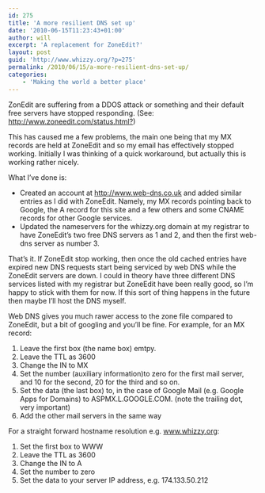 ```yaml
---
id: 275
title: 'A more resilient DNS set up'
date: '2010-06-15T11:23:43+01:00'
author: will
excerpt: 'A replacement for ZoneEdit?'
layout: post
guid: 'http://www.whizzy.org/?p=275'
permalink: /2010/06/15/a-more-resilient-dns-set-up/
categories:
    - 'Making the world a better place'
---
```


ZonEdit are suffering from a DDOS attack or something and their default free servers have stopped responding. (See: <http://www.zoneedit.com/status.html?>)

This has caused me a few problems, the main one being that my MX records are held at ZoneEdit and so my email has effectively stopped working. Initially I was thinking of a quick workaround, but actually this is working rather nicely.

What I’ve done is:

- Created an account at <http://www.web-dns.co.uk> and added similar entries as I did with ZoneEdit. Namely, my MX records pointing back to Google, the A record for this site and a few others and some CNAME records for other Google services.
- Updated the nameservers for the whizzy.org domain at my registrar to have ZoneEdit’s two free DNS servers as 1 and 2, and then the first web-dns server as number 3.

That’s it. If ZoneEdit stop working, then once the old cached entries have expired new DNS requests start being serviced by web DNS while the ZoneEdit servers are down. I could in theory have three different DNS services listed with my registrar but ZoneEdit have been really good, so I’m happy to stick with them for now. If this sort of thing happens in the future then maybe I’ll host the DNS myself.

Web DNS gives you much rawer access to the zone file compared to ZoneEdit, but a bit of googling and you’ll be fine. For example, for an MX record:

1. Leave the first box (the name box) emtpy.
2. Leave the TTL as 3600
3. Change the IN to MX
4. Set the number (auxiliary information)to zero for the first mail server, and 10 for the second, 20 for the third and so on.
5. Set the data (the last box) to, in the case of Google Mail (e.g. Google Apps for Domains) to ASPMX.L.GOOGLE.COM. (note the trailing dot, very important)
6. Add the other mail servers in the same way

For a straight forward hostname resolution e.g. www.whizzy.org:

1. Set the first box to WWW
2. Leave the TTL as 3600
3. Change the IN to A
4. Set the number to zero
5. Set the data to your server IP address, e.g. 174.133.50.212